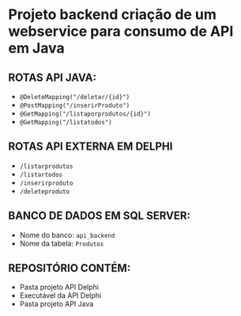 # Projeto backend criação de um webservice para consumo de API em Java

## ROTAS API JAVA:

- `@DeleteMapping("/deletar/{id}")`
- `@PostMapping("/inserirProduto")`
- `@GetMapping("/listaporprodutos/{id}")`
- `@GetMapping("/listatodos")`

## ROTAS API EXTERNA EM DELPHI

- `/listarprodutos`
- `/listartodos`
- `/inserirproduto`
- `/deleteproduto`

## BANCO DE DADOS EM SQL SERVER:

- Nome do banco: `api_backend`
- Nome da tabela: `Produtos`

## REPOSITÓRIO CONTÉM:

- Pasta projeto API Delphi
- Executável da API Delphi
- Pasta projeto API Java
